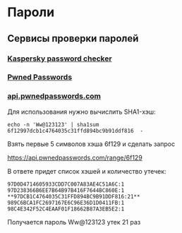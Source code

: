 # Пароли

## Сервисы проверки паролей

### [Kaspersky password checker](https://password.kaspersky.com/ru/)

### [Pwned Passwords](https://haveibeenpwned.com/Passwords)

### [api.pwnedpasswords.com](https://haveibeenpwned.com/API/v2?ref=troyhunt.com#PwnedPasswords)

Для использования нужно вычислить SHA1-хэш:

```shell
echo -n 'Ww@123123' | sha1sum
6f12997dcb1c4764035c31ffd894bc9b91ddf816  -
```

Взять первые 5 символов хэша 6f129 и сделать запрос

https://api.pwnedpasswords.com/range/6f129

В ответе придет список хэшей и количество утечек:

```
97D0D4714605933CDD7C007A83AE4C51A6C:1
97D238366B6EE7B64B97B416F7644BC860E:1
**97DCB1C4764035C31FFD894BC9B91DDF816:21**
989C6BCA1FC2697167E6C96E36D1D0411FB:1
98C4E342F52C4EAAF01F18662B87A3EB5E2:1
```

Получается пароль Ww@123123 утек 21 раз
